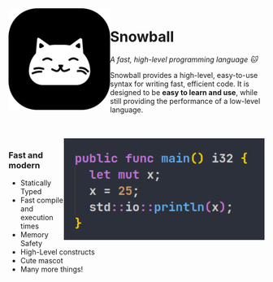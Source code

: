 <img src="assets/logo.png" height="200" align="left"/>

# Snowball
*A fast, high-level programming language 🐱*

Snowball provides a high-level, easy-to-use syntax for writing fast, efficient code. It is designed to be **easy to learn and use**, while still providing the performance of a low-level language.

<br/>
<br/>

<img src="assets/code1.png" height="200" align="right"/>

### Fast and modern

* Statically Typed
* Fast compile and execution times
* Memory Safety
* High-Level constructs
* Cute mascot
* Many more things!